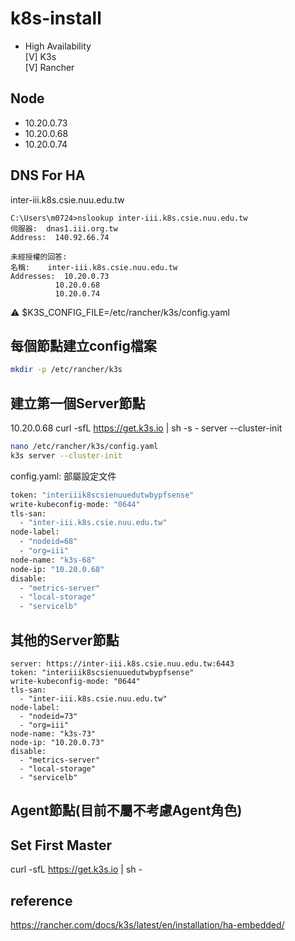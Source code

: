 # k8s-install
* High Availability  
[V] K3s  
[V] Rancher  

## Node
* 10.20.0.73
* 10.20.0.68
* 10.20.0.74

## DNS For HA
inter-iii.k8s.csie.nuu.edu.tw
```
C:\Users\m0724>nslookup inter-iii.k8s.csie.nuu.edu.tw
伺服器:  dnas1.iii.org.tw
Address:  140.92.66.74

未經授權的回答:
名稱:    inter-iii.k8s.csie.nuu.edu.tw
Addresses:  10.20.0.73
          10.20.0.68
          10.20.0.74
```

⚠️ $K3S_CONFIG_FILE=/etc/rancher/k3s/config.yaml

## 每個節點建立config檔案
```sh
mkdir -p /etc/rancher/k3s
```

## 建立第一個Server節點
10.20.0.68 
curl -sfL https://get.k3s.io | sh -s - server --cluster-init
```sh
nano /etc/rancher/k3s/config.yaml
k3s server --cluster-init
```
config.yaml: 部屬設定文件
```sh
token: "interiiik8scsienuuedutwbypfsense"
write-kubeconfig-mode: "0644"
tls-san:
  - "inter-iii.k8s.csie.nuu.edu.tw"
node-label:
  - "nodeid=68"
  - "org=iii"
node-name: "k3s-68"
node-ip: "10.20.0.68"
disable:
  - "metrics-server"
  - "local-storage"
  - "servicelb"
```

## 其他的Server節點
```
server: https://inter-iii.k8s.csie.nuu.edu.tw:6443
token: "interiiik8scsienuuedutwbypfsense"
write-kubeconfig-mode: "0644"
tls-san:
  - "inter-iii.k8s.csie.nuu.edu.tw"
node-label:
  - "nodeid=73"
  - "org=iii"
node-name: "k3s-73"
node-ip: "10.20.0.73"
disable:
  - "metrics-server"
  - "local-storage"
  - "servicelb"
```


## Agent節點(目前不屬不考慮Agent角色)


## Set First Master
curl -sfL https://get.k3s.io | sh -

## reference
https://rancher.com/docs/k3s/latest/en/installation/ha-embedded/
